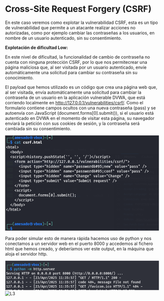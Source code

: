 # Cross-Site Request Forgery (CSRF)

En este caso veremos como explotar la vulnerabilidad CSRF, esta es un tipo de vulnerabilidad que permite a un atacante realizar acciones no autorizadas, como por ejemplo cambiar las contraseñas a los usuarios, en nombre de un usuario autenticado, sin su consentimiento.

**Explotación de dificultad Low:**

En este nivel de dificultad, la funcionalidad de cambio de contraseña no cuenta con ninguna protección CSRF, por lo que nos permitecrear una página maliciosa que, al ser visitada por un usuario autenticado, envíe automáticamente una solicitud para cambiar su contraseña sin su conocimiento.

El payload que hemos utilizado es un código que crea una página web que, al ser visitada, envía automáticamente una solicitud para cambiar la contraseña de un usuario en la aplicación vulnerable DVWA, que está corriendo localmente en http://127.0.0.1/vulnerabilities/csrf/. Como el formulario contiene campos ocultos con una nueva contraseña (pass) y se autoenvía con JavaScript (document.forms[0].submit()), si el usuario está autenticado en DVWA en el momento de visitar esta página, su navegador enviará la petición con sus cookies de sesión, y la contraseña será cambiada sin su consentimiento.

![L1](./Assets/CSRF/LOW%20-%201.png)

Para poder simular esto de manera rápida hacemos uso de python y nos conectamos a un servidor web en el puerto 8000 y accedemos al fichero html que hemos creado, y deberíamos ver este output, en la máquina que aloja el servidor http.

![L2](./Assets/CSRF/LOW%20-%202.png)
![L3](./Assets/CSRF/LOW%20-%203.png)
